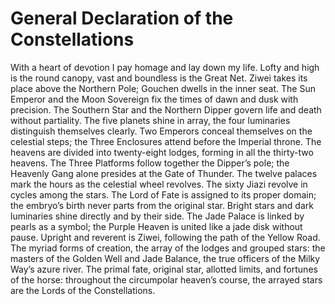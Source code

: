 # General Declaration of the Constellations

With a heart of devotion I pay homage and lay down my life. Lofty and high is the round canopy, vast and boundless is the Great Net. Ziwei takes its place above the Northern Pole; Gouchen dwells in the inner seat. The Sun Emperor and the Moon Sovereign fix the times of dawn and dusk with precision. The Southern Star and the Northern Dipper govern life and death without partiality. The five planets shine in array, the four luminaries distinguish themselves clearly. Two Emperors conceal themselves on the celestial steps; the Three Enclosures attend before the Imperial throne. The heavens are divided into twenty-eight lodges, forming in all the thirty-two heavens. The Three Platforms follow together the Dipper’s pole; the Heavenly Gang alone presides at the Gate of Thunder. The twelve palaces mark the hours as the celestial wheel revolves. The sixty Jiazi revolve in cycles among the stars. The Lord of Fate is assigned to its proper domain; the embryo’s birth never parts from the original star. Bright stars and dark luminaries shine directly and by their side. The Jade Palace is linked by pearls as a symbol; the Purple Heaven is united like a jade disk without pause. Upright and reverent is Ziwei, following the path of the Yellow Road. The myriad forms of creation, the array of the lodges and grouped stars: the masters of the Golden Well and Jade Balance, the true officers of the Milky Way’s azure river. The primal fate, original star, allotted limits, and fortunes of the horse: throughout the circumpolar heaven’s course, the arrayed stars are the Lords of the Constellations.
